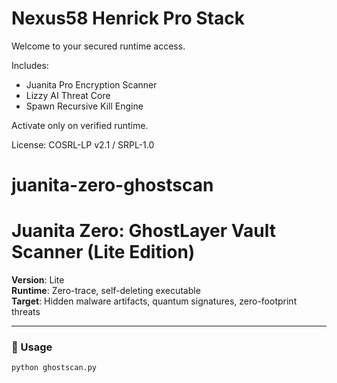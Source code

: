 # Nexus58 Henrick Pro Stack

Welcome to your secured runtime access.

Includes:
- Juanita Pro Encryption Scanner
- Lizzy AI Threat Core
- Spawn Recursive Kill Engine

Activate only on verified runtime.

License: COSRL-LP v2.1 / SRPL-1.0

# juanita-zero-ghostscan
# Juanita Zero: GhostLayer Vault Scanner (Lite Edition)

**Version**: Lite  
**Runtime**: Zero-trace, self-deleting executable  
**Target**: Hidden malware artifacts, quantum signatures, zero-footprint threats

---

### 🔧 Usage

```bash
python ghostscan.py
